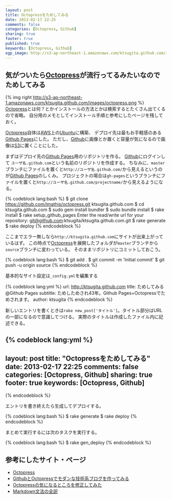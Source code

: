 ```yaml
---
layout: post
title: Octopressをためしてみる
date: 2013-02-17 22:25
comments: false
categories: [Octopress, Github]
sharing: true
footer: true
published: true
keywords: [Octopress, Github]
ogp_image: http://s3-ap-northeast-1.amazonaws.com/ktsugita.github.com/images/octopress.png
---
```

気がついたら[Octopress]が流行ってるみたいなのでためしてみる
--------
{% img right http://s3-ap-northeast-1.amazonaws.com/ktsugita.github.com/images/octopress.png %}
[Octopress]とは何？とかインストールの方法とかは検索するとたくさん出てくるので省略。
自分用のメモとしてインストール手順と参考にしたページを残しておく。

[Octopress]自体は[AWS]上の[Ubuntu]に構築、
デプロイ先は最もお手軽感のある[Github Pages]にした。
ただし、[Github]に画像とか置くと容量が気になるので画像は[S3]に置くことにした。

まずはデプロイ先の[Github Pages]用のリポジトリを作る。
[Github]にログインして `ユーザ名.github.com`という名前のリポジトリを作成する。
ちなみに、`master`ブランチにファイルを置くと`http://ユーザ名.github.com/`から見えるというのが[Github Pages]のしくみ。
プロジェクトの場合は`gh-pages`というブランチにファイルを置くと`http://ユーザ名.github.com/projectname/`から見えるようになる。

{% codeblock lang:bash %}
$ git clone https://github.com/imathis/octopress.git ktsugita.github.com
$ cd ktsugita.github.com
$ sudo gem install bundler
$ sudo bundle install
$ rake install
$ rake setup_github_pages
Enter the read/write url for your repository: git@github.com:ktsugita/ktsugita.github.com.git
$ rake generate
$ rake deploy
{% endcodeblock %}

ここまでエラー無しなら`http://ktsugita.github.com`にサイトが出来上がっているはず。
この時点で[Octopress]を展開したフォルダが`master`ブランチから`source`ブランチに変わっている。
そのままリポジトリにコミットしておこう。

{% codeblock lang:bash %}
$ git add .
$ git commit -m 'Initial commit'
$ git push -u origin source
{% endcodeblock %}

基本的なサイト設定は`_config.yml`を編集する

{% codeblock lang:yml %}
url: http://ktsugita.github.com
title: ためしてみる@Github Pages
subtitle: ためしためされ43年。Github Pages+Octopressでためされます。
author: ktsugita
{% endcodeblock %}

新しいエントリを書くときは`rake new_post['タイトル']`。タイトル部分はURLの一部になるので意識してつける。
実際のタイトルは作成したファイル内に記述できる。

{% codeblock lang:yml %}
---
layout: post
title: "Octopressをためしてみる"
date: 2013-02-17 22:25
comments: false
categories: [Octopress, Github]
sharing: true
footer: true
keywords: [Octopress, Github]
---
{% endcodeblock %}

エントリを書き終えたら生成してデプロイする。

{% codeblock lang:bash %}
$ rake generate
$ rake deploy
{% endcodeblock %}

まとめて実行するには次のタスクを実行する。

{% codeblock lang:bash %}
$ rake gen_deploy
{% endcodeblock %}


参考にしたサイト・ページ
--------
* [Octopress]
* [GithubとOctopressでモダンな技術系ブログを作ってみる](http://blog.glidenote.com/blog/2011/11/07/install-octopress-on-github/ "Glide Note")
* [Octopressの気になるところを修正してみた](http://www.sankitch.me/blog/2012/05/09/octopress-customize/ "M-x sankitch-info")
* [Markdown文法の全訳](http://blog.2310.net/archives/6 "blog::2310")

[Octopress]: http://octopress.org/ "Octopress: A blogging framework for hackers."
[AWS]: http://aws.amazon.com/jp/ "アマゾン ウェブ サービス（AWS 日本語）"
[Ubuntu]: http://www.ubuntu.com/ "Ubuntu"
[Github]: https://github.com/ "Github"
[Github Pages]: http://pages.github.com/ "Github Pages"
[S3]: http://aws.amazon.com/jp/s3/ "Amazon S3 (クラウドストレージサービス Amazon Simple Storage Service)"

